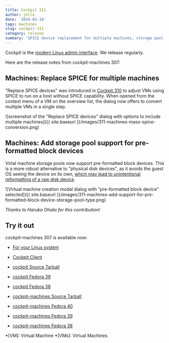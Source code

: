 ```yaml
---
title: Cockpit 311
author: jelle
date: '2024-02-14'
tags: machines
slug: cockpit-311
category: release
summary: 'SPICE device replacement for multiple machines, storage pool support for pre-formatted block devices'
---
```


Cockpit is the [modern Linux admin interface](https://cockpit-project.org/).
We release regularly.

Here are the release notes from cockpit-machines 307:


## Machines: Replace SPICE for multiple machines

"Replace SPICE devices" was introduced in [Cockpit 310](https://cockpit-project.org/blog/cockpit-310.html) to adjust VMs using SPICE to run on a host without SPICE capability. When opened from the context menu of a VM on the overview list, the dialog now offers to convert multiple VMs in a single step.

![screenshot of the "Replace SPICE devices" dialog with options to include multiple machines]({{ site.baseurl }}/images/311-machines-mass-spice-conversion.png)

## Machines: Add storage pool support for pre-formatted block devices

Virtal machine storage pools now support pre-formatted block devices. This is a more robust alternative to "physical disk devices", as it avoids the guest OS seeing the device on its own, [which may lead to unintentional reformatting of a raw disk device](https://access.redhat.com/documentation/en-us/red_hat_enterprise_linux/9/html/configuring_and_managing_virtualization/managing-storage-for-virtual-machines_configuring-and-managing-virtualization#proc_creating-disk-based-storage-pools-using-the-web-console_assembly_managing-virtual-machine-storage-pools-using-the-web-console).

![Virtual machine creation modal dialog with "pre-formatted block device" selected]({{ site.baseurl }}/images/311-machines-add-support-for-pre-formatted-block-device-storage-pool-type.png)

_Thanks to Haruka Ohata for this contribution!_


## Try it out

cockpit-machines 307 is available now:

* [For your Linux system](https://cockpit-project.org/running.html)
* [Cockpit Client](https://flathub.org/apps/details/org.cockpit_project.CockpitClient)

* [cockpit Source Tarball](https://github.com/cockpit-project/cockpit/releases/tag/311)
* [cockpit Fedora 39](https://bodhi.fedoraproject.org/updates/FEDORA-2024-be44af3059)
* [cockpit Fedora 38](https://bodhi.fedoraproject.org/updates/FEDORA-2024-7b0bc52005)

* [cockpit-machines Source Tarball](https://github.com/cockpit-project/cockpit-machines/releases/tag/307)
* [cockpit-machines Fedora 40](https://bodhi.fedoraproject.org/updates/FEDORA-2024-88b4add47e)
* [cockpit-machines Fedora 39](https://bodhi.fedoraproject.org/updates/FEDORA-2024-2990bb998a)
* [cockpit-machines Fedora 38](https://bodhi.fedoraproject.org/updates/FEDORA-2024-811e2c68fd)


*[VM]: Virtual Machine
*[VMs]: Virtual Machines
